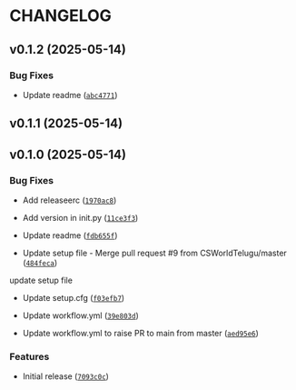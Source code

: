 # CHANGELOG


## v0.1.2 (2025-05-14)

### Bug Fixes

- Update readme
  ([`abc4771`](https://github.com/mindfiredigital/python-fm-dapi-weaver/commit/abc4771319e1912b51fc02255f2936fcc8092ce9))


## v0.1.1 (2025-05-14)


## v0.1.0 (2025-05-14)

### Bug Fixes

- Add releaseerc
  ([`1970ac8`](https://github.com/mindfiredigital/python-fm-dapi-weaver/commit/1970ac8c22c9164e76147855ebe2a8904c8534f6))

- Add version in init.py
  ([`11ce3f3`](https://github.com/mindfiredigital/python-fm-dapi-weaver/commit/11ce3f33ae8d513eea5229ee1ff54c233e71cfbe))

- Update readme
  ([`fdb655f`](https://github.com/mindfiredigital/python-fm-dapi-weaver/commit/fdb655f6d68fa201bcf90c7615cedff41e60c478))

- Update setup file - Merge pull request #9 from CSWorldTelugu/master
  ([`484feca`](https://github.com/mindfiredigital/python-fm-dapi-weaver/commit/484fecaab3536242e846f3e65e5b4c94058f0f03))

update setup file

- Update setup.cfg
  ([`f03efb7`](https://github.com/mindfiredigital/python-fm-dapi-weaver/commit/f03efb72d7278c84189eec94536720d0e1beb55b))

- Update workflow.yml
  ([`39e803d`](https://github.com/mindfiredigital/python-fm-dapi-weaver/commit/39e803d95b5f80e8b1f319bcf90328c6f466a712))

- Update workflow.yml to raise PR to main from master
  ([`aed95e6`](https://github.com/mindfiredigital/python-fm-dapi-weaver/commit/aed95e6cf095dc811ccfcc9592a99aa4517719e3))

### Features

- Initial release
  ([`7093c0c`](https://github.com/mindfiredigital/python-fm-dapi-weaver/commit/7093c0c0e17ab7883208549989192b9988f17634))
